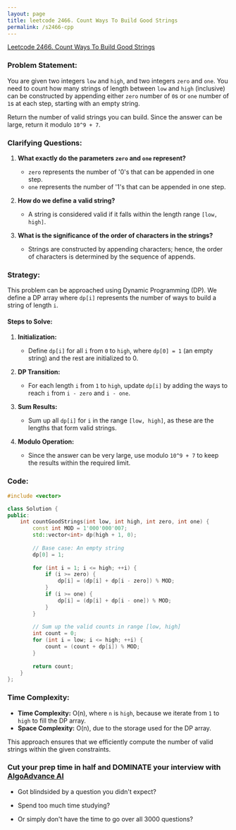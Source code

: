 ```yaml
---
layout: page
title: leetcode 2466. Count Ways To Build Good Strings
permalink: /s2466-cpp
---
```

[Leetcode 2466. Count Ways To Build Good Strings](https://algoadvance.github.io/algoadvance/l2466)
### Problem Statement:

You are given two integers `low` and `high`, and two integers `zero` and `one`. You need to count how many strings of length between `low` and `high` (inclusive) can be constructed by appending either `zero` number of `0`s or `one` number of `1`s at each step, starting with an empty string.

Return the number of valid strings you can build. Since the answer can be large, return it modulo `10^9 + 7`.

### Clarifying Questions:

1. **What exactly do the parameters `zero` and `one` represent?**
   - `zero` represents the number of '0's that can be appended in one step.
   - `one` represents the number of '1's that can be appended in one step.

2. **How do we define a valid string?**
   - A string is considered valid if it falls within the length range `[low, high]`.

3. **What is the significance of the order of characters in the strings?**
   - Strings are constructed by appending characters; hence, the order of characters is determined by the sequence of appends.

### Strategy:

This problem can be approached using Dynamic Programming (DP). We define a DP array where `dp[i]` represents the number of ways to build a string of length `i`.

#### Steps to Solve:

1. **Initialization:**
   - Define `dp[i]` for all `i` from `0` to `high`, where `dp[0] = 1` (an empty string) and the rest are initialized to 0.

2. **DP Transition:**
   - For each length `i` from `1` to `high`, update `dp[i]` by adding the ways to reach `i` from `i - zero` and `i - one`.

3. **Sum Results:**
   - Sum up all `dp[i]` for `i` in the range `[low, high]`, as these are the lengths that form valid strings.

4. **Modulo Operation:**
   - Since the answer can be very large, use modulo `10^9 + 7` to keep the results within the required limit.

### Code:

```cpp
#include <vector>

class Solution {
public:
    int countGoodStrings(int low, int high, int zero, int one) {
        const int MOD = 1'000'000'007;
        std::vector<int> dp(high + 1, 0);
        
        // Base case: An empty string
        dp[0] = 1;
        
        for (int i = 1; i <= high; ++i) {
            if (i >= zero) {
                dp[i] = (dp[i] + dp[i - zero]) % MOD;
            }
            if (i >= one) {
                dp[i] = (dp[i] + dp[i - one]) % MOD;
            }
        }
        
        // Sum up the valid counts in range [low, high]
        int count = 0;
        for (int i = low; i <= high; ++i) {
            count = (count + dp[i]) % MOD;
        }
        
        return count;
    }
};
```

### Time Complexity:
- **Time Complexity:** O(n), where `n` is `high`, because we iterate from `1` to `high` to fill the DP array.
- **Space Complexity:** O(n), due to the storage used for the DP array.

This approach ensures that we efficiently compute the number of valid strings within the given constraints.


### Cut your prep time in half and DOMINATE your interview with [AlgoAdvance AI](https://algoAdvance.com)

- Got blindsided by a question you didn't expect?

- Spend too much time studying?

- Or simply don't have the time to go over all 3000 questions?

